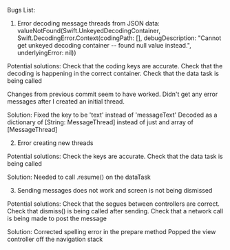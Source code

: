 Bugs List:

1. Error decoding message threads from JSON data: valueNotFound(Swift.UnkeyedDecodingContainer, Swift.DecodingError.Context(codingPath: [], debugDescription: "Cannot get unkeyed decoding container -- found null value instead.", underlyingError: nil))

Potential solutions:
Check that the coding keys are accurate. Check that the decoding is happening in the correct container. Check that the data task is being called

Changes from previous commit seem to have worked. Didn't get any error messages after I created an initial thread.

Solution:
Fixed the key to be 'text' instead of 'messageText'
Decoded as a dictionary of [String: MessageThread] instead of just and array of [MessageThread]

2. Error creating new threads

Potential solutions:
Check the keys are accurate. Check that the data task is being called

Solution:
Needed to call .resume() on the dataTask

3. Sending messages does not work and screen is not being dismissed

Potential solutions:
Check that the segues between controllers are correct. Check that dismiss() is being called after sending. Check that a network call is being made to post the message

Solution:
Corrected spelling error in the prepare method 
Popped the view controller off the navigation stack
